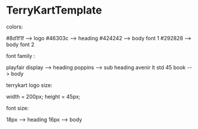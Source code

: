 # TerryKartTemplate


colors:

#8d1f1f --> logo
#46303c --> heading
#424242 --> body font 1
#292828 --> body font 2


font family :

playfair display  --> heading
poppins  --> sub heading
avenir lt std 45 book  --> body


terrykart logo size:

width = 200px;
height = 45px;


font size:

18px --> heading
16px --> body

